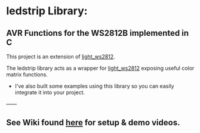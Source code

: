 # ledstrip Library: 
## AVR Functions for the WS2812B implemented in C
This project is an extension of [light_ws2812](https://github.com/cpldcpu/light_ws2812).

The ledstrip library acts as a wrapper for [light_ws2812](https://github.com/cpldcpu/light_ws2812) exposing useful color matrix functions.
 - I've also built some examples using this library so you can easily integrate it into your project.

——

## See Wiki found [here](https://github.com/Zarci/LED-Strip/wiki) for setup & demo videos.




